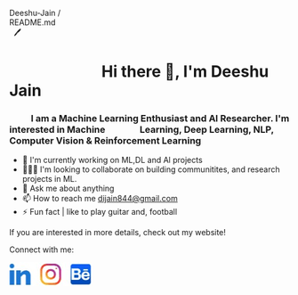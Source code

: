 <!-- # Это заголовок1
## Это заголовок2
### Это заголовок3
#### Это заголовок4
##### Это заголовок5
###### Это заголовок6

 Это заголовок1
===== 
 
 Это заголовок2
-----

**Bold**    
__bold__

*Italic*    
_Italic_

***Italic***    
___Italic___

~~Зачёркнутый~~

>Цитата
>>Цитата

это `слово` выделено

```
Это
целый
блок
```

1. first
    - 2
        + 3
* 4

- [X]отмечено
- []выбрать

:check_mark_button: Checked

✅ Checked -->

Deeshu-Jain / README.md                                                                                                            🖊

#                          Hi there 👋, I'm Deeshu Jain

###           I am a Machine Learning Enthusiast and Al Researcher. I'm interested in Machine                Learning, Deep Learning, NLP, Computer Vision & Reinforcement Learning

- 🔭 I'm currently working on ML,DL and Al projects    
-  🧑‍🤝‍🧑 I'm looking to collaborate on building communitites, and research projects in ML.    
- 💭 Ask me about anything    
- 📫 How to reach me dijain844@gmail.com    
- ⚡ Fun fact | like to play guitar and, football    

If you are interested in more details, check out my website!


Connect with me:

![Изображение](./soc-media.jpg "Логотип Markdown")
